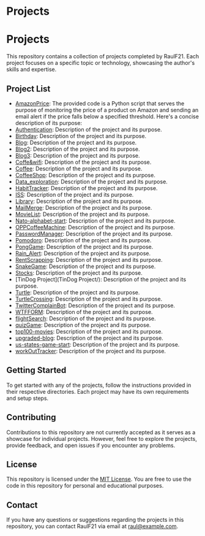 # Projects
# Projects

This repository contains a collection of projects completed by RaulF21. Each project focuses on a specific topic or technology, showcasing the author's skills and expertise.

## Project List

- [AmazonPrice](AmazonPrice/): The provided code is a Python script that serves the purpose of monitoring the price of a product on Amazon and sending an email alert if the price falls below a specified threshold. Here's a concise description of its purpose:
- [Authentication](Authentication/): Description of the project and its purpose.
- [Birthday](Birthday/): Description of the project and its purpose.
- [Blog](Blog/): Description of the project and its purpose.
- [Blog2](Blog2/): Description of the project and its purpose.
- [Blog3](Blog3/): Description of the project and its purpose.
- [Coffe&wifi](Coffe&wifi/): Description of the project and its purpose.
- [Coffee](Coffee/): Description of the project and its purpose. 
- [CoffeeShop](CoffeeShop/): Description of the project and its purpose.
- [Data_exploration](Data_exploration/): Description of the project and its purpose.
- [HabitTracker](HabitTracker/): Description of the project and its purpose.
- [ISS](ISS/): Description of the project and its purpose.
- [Library](Library/): Description of the project and its purpose.
- [MailMerge](MailMerge/): Description of the project and its purpose.
- [MovieList](MovieList/): Description of the project and its purpose.
- [Nato-alphabet-start](Nato-alphabet-start/): Description of the project and its purpose.
- [OPPCoffeeMachine](OPPCoffeeMachine/): Description of the project and its purpose.
- [PasswordManager](PasswordManager/): Description of the project and its purpose.
- [Pomodoro](Pomodoro/): Description of the project and its purpose.
- [PongGame](PongGame/): Description of the project and its purpose.
- [Rain_Alert](Rain_Alert/): Description of the project and its purpose.
- [RentScrapping](RentScrapping/): Description of the project and its purpose.
- [SnakeGame](SnakeGame/): Description of the project and its purpose.
- [Stocks](Stocks/): Description of the project and its purpose.
- [TinDog Project](TinDog Project/): Description of the project and its purpose.
- [Turtle](Turtle/): Description of the project and its purpose.
- [TurtleCrossing](TurtleCrossing/): Description of the project and its purpose.
- [TwitterComplainBot](TwitterComplainBot/): Description of the project and its purpose.
- [WTFFORM](WTFFORM/): Description of the project and its purpose.
- [flightSearch](flightSearch/): Description of the project and its purpose.
- [quizGame](quizGame/): Description of the project and its purpose.
- [top100-movies](top100-movies/): Description of the project and its purpose.
- [upgraded-blog](upgraded-blog/): Description of the project and its purpose.
- [us-states-game-start](us-states-game-start/): Description of the project and its purpose.
- [workOutTracker](workOutTracker/): Description of the project and its purpose.
## Getting Started

To get started with any of the projects, follow the instructions provided in their respective directories. Each project may have its own requirements and setup steps.

## Contributing

Contributions to this repository are not currently accepted as it serves as a showcase for individual projects. However, feel free to explore the projects, provide feedback, and open issues if you encounter any problems.

## License

This repository is licensed under the [MIT License](LICENSE). You are free to use the code in this repository for personal and educational purposes.

## Contact

If you have any questions or suggestions regarding the projects in this repository, you can contact RaulF21 via email at [raul@example.com](mailto:raul@example.com).

